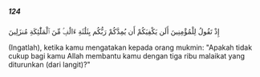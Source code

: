 ##### 124

<span class="ayah">إِذْ تَقُولُ لِلْمُؤْمِنِينَ أَلَن يَكْفِيَكُمْ أَن يُمِدَّكُمْ رَبُّكُم بِثَلَٰثَةِ ءَالَٰفٍۢ مِّنَ ٱلْمَلَٰٓئِكَةِ مُنزَلِينَ</span>

<span class="ayah_translation">(Ingatlah), ketika kamu mengatakan kepada orang mukmin: "Apakah tidak cukup bagi kamu Allah membantu kamu dengan tiga ribu malaikat yang diturunkan (dari langit)?"</span>
